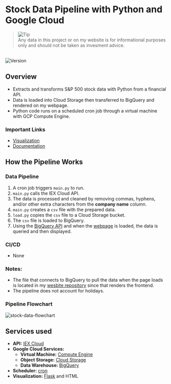 # Stock Data Pipeline with Python and Google Cloud

> <picture>
>   <source media="(prefers-color-scheme: light)" srcset="https://storage.googleapis.com/website-storage-bucket/icons/warning.svg">
>   <img alt="Tip" src="https://storage.googleapis.com/website-storage-bucket/icons/warning.svg">
> </picture><br>
> Any data in this project or on my website is for informational purposes only and should not be taken as invesment advice.

<br>

<div>
    <img alt="Version" src="https://img.shields.io/badge/Project Number-1-orange.svg?cacheSeconds=2592000" />
</div>

## Overview
* Extracts and transforms S&P 500 stock data with Python from a financial API.
* Data is loaded into Cloud Storage then transferred to BigQuery and rendered on my webpage.
* Python code runs on a scheduled cron job through a virtual machine with GCP Compute Engine.

### Important Links
* [Visualization](https://www.digitalghost.dev/stock-data-pipeline)
* [Documentation](https://github.com/digitalghost-dev/stock-data-pipeline/wiki/Stock-Data-Pipeline-Documentation)

## How the Pipeline Works

### Data Pipeline
1. A cron job triggers `main.py` to run.
2. `main.py` calls the IEX Cloud API.
3. The data is processed and cleaned by removing commas, hyphens, and/or other extra characters from the **company name** column.
4. `main.py` creates a `csv` file with the prepared data.
5. `load.py` copies the `csv` file to a Cloud Storage bucket.
6. The `csv` file is loaded to BigQuery.
7. Using the [BigQuery API](https://cloud.google.com/bigquery/docs/quickstarts/quickstart-client-libraries) and when the [webpage](https://www.digitalghost.dev/projects/stock-data-pipeline) is loaded, the data is queried and then displayed.

### CI/CD
* None

### Notes:
* The file that connects to BigQuery to pull the data when the page loads is located in my [wesbite repository](https://github.com/digitalghost-dev/website/) since that renders the frontend.
* The pipeline does not account for holidays.

### Pipeline Flowchart
![stock-data-flowchart](https://storage.googleapis.com/pipeline-flowcharts/stock-data-pipeline-flowchart.png)

## Services used
* **API:** [IEX Cloud](https://www.iexcloud.io)
* **Google Cloud Services:**
    * **Virtual Machine:** [Compute Engine ](https://cloud.google.com/compute)
    * **Object Storage:** [Cloud Storage](https://cloud.google.com/storage)
    * **Data Warehouse:** [BigQuery](https://cloud.google.com/bigquery/)
* **Scheduler:** [cron](https://en.wikipedia.org/wiki/Cron)
* **Visualization:** [Flask](https://flask.palletsprojects.com/en/2.2.x/) and HTML